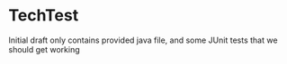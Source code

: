 # TechTest

Initial draft only contains provided java file, and some JUnit tests that we should get working